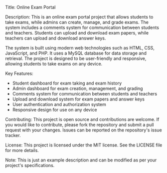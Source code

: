 

Title: Online Exam Portal

Description:
This is an online exam portal project that allows students to take exams, while admins can create, manage, and grade exams. The system includes a comments system for communication between students and teachers. Students can upload and download exam papers, while teachers can upload and download answer keys.

The system is built using modern web technologies such as HTML, CSS, JavaScript, and PHP. It uses a MySQL database for data storage and retrieval. The project is designed to be user-friendly and responsive, allowing students to take exams on any device.

Key Features:
- Student dashboard for exam taking and exam history
- Admin dashboard for exam creation, management, and grading
- Comments system for communication between students and teachers
- Upload and download system for exam papers and answer keys
- User authentication and authorization system
- Responsive design for use on any device

Contributing:
This project is open source and contributions are welcome. If you would like to contribute, please fork the repository and submit a pull request with your changes. Issues can be reported on the repository's issue tracker.

License:
This project is licensed under the MIT license. See the LICENSE file for more details.

Note: This is just an example description and can be modified as per your project's specifications.
